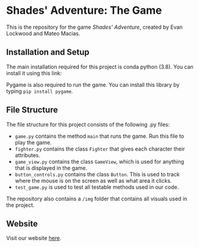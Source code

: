 # Shades' Adventure: The Game

This is the repository for the game *Shades' Adventure*, created by Evan Lockwood and Mateo Macias.

## Installation and Setup

The main installation required for this project is conda python (3.8). You can install it using this link: 

Pygame is also required to run the game. You can install this library by typing `pip install pygame`.

## File Structure

The file structure for this project consists of the following .py files:
- `game.py` contains the method `main` that runs the game. Run this file to play the game.
- `fighter.py` contains the class `Fighter` that gives each character their attributes.
- `game_view.py` contains the class `GameView`, which is used for anything that is displayed in the game.
- `button_controls.py` contains the class `Button`. This is used to track where the mouse is on the screen as well as what area it clicks.
- `test_game.py` is used to test all testable methods used in our code.

The repository also contains a `/img` folder that contains all visuals used in the project.

## Website

Visit our website [here](https://olincollege.github.io/shades_adventure/).